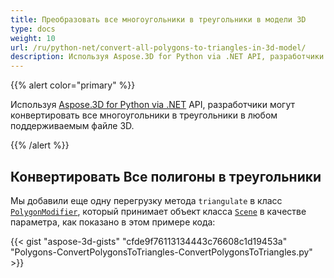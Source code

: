 ```yaml
---
title: Преобразовать все многоугольники в треугольники в модели 3D
type: docs
weight: 10
url: /ru/python-net/convert-all-polygons-to-triangles-in-3d-model/
description: Используя Aspose.3D for Python via .NET API, разработчики могут конвертировать все многоугольники в треугольники в любом поддерживаемым файле 3D.
---
```

{{% alert color="primary" %}}

Используя [Aspose.3D for Python via .NET](http://products.aspose.com/3d/net) API, разработчики могут конвертировать все многоугольники в треугольники в любом поддерживаемым файле 3D.

{{% /alert %}}
##  **Конвертировать Все полигоны в треугольники**
Мы добавили еще одну перегрузку метода `triangulate` в класс [`PolygonModifier`](https://reference.aspose.com/3d/net/aspose.threed.entities/polygonmodifier), который принимает объект класса [`Scene`](https://reference.aspose.com/3d/net/aspose.threed/scene) в качестве параметра, как показано в этом примере кода:

{{< gist "aspose-3d-gists" "cfde9f76113134443c76608c1d19453a" "Polygons-ConvertPolygonsToTriangles-ConvertPolygonsToTriangles.py" >}}
